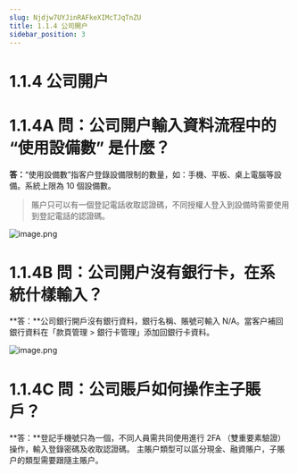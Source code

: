 ```yaml
---
slug: Njdjw7UYJinRAFkeXIMcTJqTnZU
title: 1.1.4 公司開户
sidebar_position: 3
---
```



# 1.1.4 公司開户


# 1.1.4A 問：公司開户輸入資料流程中的 “使用設備數” 是什麼？


**答：**“使用設備數”指客户登錄設備限制的數量，如：手機、平板、桌上電腦等設備。系統上限為 10 個設備數。

> 賬户只可以有一個登記電話收取認證碼，不同授權人登入到設備時需要使用到登記電話的認證碼。

![image.png](/assets/09a5b65af5ed9aa2edce3bea01f13302.png)


# 1.1.4B 問：公司開户沒有銀行卡，在系統什樣輸入？


**答：**公司銀行開戶沒有銀行資料，銀行名稱、賬號可輸入 N/A。當客户補回銀行資料在「款頁管理 > 銀行卡管理」添加回銀行卡資料。


![image.png](/assets/fdfa6f4742e7f33b64e2e60d539938af.png)


# 1.1.4C 問：公司賬戶如何操作主子賬戶？


**答：**登記手機號只為一個，不同人員需共同使用進行 2FA （雙重要素驗證）操作，輸入登錄密碼及收取認證碼。
主賬户類型可以區分現金、融資賬户，子賬户的類型需要跟隨主賬户。

